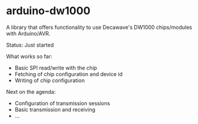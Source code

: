 # arduino-dw1000
A library that offers functionality to use Decawave's DW1000 chips/modules with Arduino/AVR.

Status: Just started

What works so far:
 * Basic SPI read/write with the chip
 * Fetching of chip configuration and device id
 * Writing of chip configuration

Next on the agenda:
 * Configuration of transmission sessions
 * Basic transmission and receiving
 * ...
